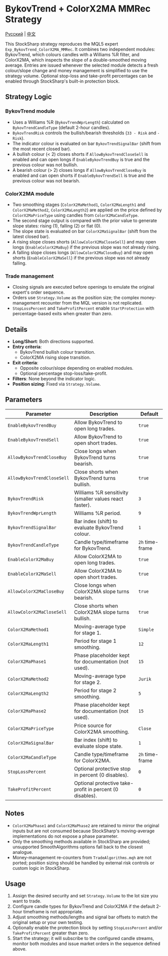 # BykovTrend + ColorX2MA MMRec Strategy
[Русский](README_ru.md) | [中文](README_cn.md)

This StockSharp strategy reproduces the MQL5 expert `Exp_BykovTrend_ColorX2MA_MMRec`. It combines two independent modules:
BykovTrend, which colours candles with a Williams %R filter, and ColorX2MA, which inspects the slope of a double-smoothed moving
average. Entries are issued whenever the selected module detects a fresh colour/slope change and money management is simplified
to use the strategy volume. Optional stop-loss and take-profit percentages can be enabled through StockSharp's built-in
protection block.

## Strategy Logic

### BykovTrend module
- Uses a Williams %R (`BykovTrendWprLength`) calculated on `BykovTrendCandleType` (default 2-hour candles).
- `BykovTrendRisk` controls the bullish/bearish thresholds (`33 - Risk` and `-Risk`).
- The indicator colour is evaluated on bar `BykovTrendSignalBar` (shift from the most recent closed bar).
- A bullish colour (< 2) closes shorts if `AllowBykovTrendCloseSell` is enabled and can open longs if
  `EnableBykovTrendBuy` is true and the previous colour was not bullish.
- A bearish colour (> 2) closes longs if `AllowBykovTrendCloseBuy` is enabled and can open shorts if
  `EnableBykovTrendSell` is true and the previous colour was not bearish.

### ColorX2MA module
- Two smoothing stages (`ColorX2MaMethod1`, `ColorX2MaLength1` and `ColorX2MaMethod2`, `ColorX2MaLength2`) are applied on
  the price defined by `ColorX2MaPriceType` using candles from `ColorX2MaCandleType`.
- The second stage output is compared with the prior value to generate slope states: rising (1), falling (2) or flat (0).
- The slope state is evaluated on bar `ColorX2MaSignalBar` (shift from the latest closed bar).
- A rising slope closes shorts (`AllowColorX2MaCloseSell`) and may open longs (`EnableColorX2MaBuy`) if the previous slope
  was not already rising.
- A falling slope closes longs (`AllowColorX2MaCloseBuy`) and may open shorts (`EnableColorX2MaSell`) if the previous slope
  was not already falling.

### Trade management
- Closing signals are executed before openings to emulate the original expert's order sequence.
- Orders use `Strategy.Volume` as the position size; the complex money-management recounter from the MQL version is not
  replicated.
- `StopLossPercent` and `TakeProfitPercent` enable `StartProtection` with percentage-based exits when greater than zero.

## Details

- **Long/Short**: Both directions supported.
- **Entry criteria**:
  - BykovTrend bullish colour transition.
  - ColorX2MA rising slope transition.
- **Exit criteria**:
  - Opposite colour/slope depending on enabled modules.
  - Optional percentage stop-loss/take-profit.
- **Filters**: None beyond the indicator logic.
- **Position sizing**: Fixed via `Strategy.Volume`.

## Parameters

| Parameter | Description | Default |
|-----------|-------------|---------|
| `EnableBykovTrendBuy` | Allow BykovTrend to open long trades. | `true` |
| `EnableBykovTrendSell` | Allow BykovTrend to open short trades. | `true` |
| `AllowBykovTrendCloseBuy` | Close longs when BykovTrend turns bearish. | `true` |
| `AllowBykovTrendCloseSell` | Close shorts when BykovTrend turns bullish. | `true` |
| `BykovTrendRisk` | Williams %R sensitivity (smaller values react faster). | `3` |
| `BykovTrendWprLength` | Williams %R period. | `9` |
| `BykovTrendSignalBar` | Bar index (shift) to evaluate BykovTrend colour. | `1` |
| `BykovTrendCandleType` | Candle type/timeframe for BykovTrend. | `2h` time-frame |
| `EnableColorX2MaBuy` | Allow ColorX2MA to open long trades. | `true` |
| `EnableColorX2MaSell` | Allow ColorX2MA to open short trades. | `true` |
| `AllowColorX2MaCloseBuy` | Close longs when ColorX2MA slope turns bearish. | `true` |
| `AllowColorX2MaCloseSell` | Close shorts when ColorX2MA slope turns bullish. | `true` |
| `ColorX2MaMethod1` | Moving-average type for stage 1. | `Simple` |
| `ColorX2MaLength1` | Period for stage 1 smoothing. | `12` |
| `ColorX2MaPhase1` | Phase placeholder kept for documentation (not used). | `15` |
| `ColorX2MaMethod2` | Moving-average type for stage 2. | `Jurik` |
| `ColorX2MaLength2` | Period for stage 2 smoothing. | `5` |
| `ColorX2MaPhase2` | Phase placeholder kept for documentation (not used). | `15` |
| `ColorX2MaPriceType` | Price source for ColorX2MA smoothing. | `Close` |
| `ColorX2MaSignalBar` | Bar index (shift) to evaluate slope state. | `1` |
| `ColorX2MaCandleType` | Candle type/timeframe for ColorX2MA. | `2h` time-frame |
| `StopLossPercent` | Optional protective stop in percent (0 disables). | `0` |
| `TakeProfitPercent` | Optional protective take-profit in percent (0 disables). | `0` |

## Notes

- `ColorX2MaPhase1` and `ColorX2MaPhase2` are retained to mirror the original inputs but are not consumed because StockSharp's
  moving-average implementations do not expose a phase parameter.
- Only the smoothing methods available in StockSharp are provided; unsupported SmoothAlgorithms options fall back to the
  closest analogue.
- Money-management re-counters from `TradeAlgorithms.mqh` are not ported; position sizing should be handled by external risk
  controls or custom logic in StockSharp.

## Usage

1. Assign the desired security and set `Strategy.Volume` to the lot size you want to trade.
2. Configure candle types for BykovTrend and ColorX2MA if the default 2-hour timeframe is not appropriate.
3. Adjust smoothing methods/lengths and signal bar offsets to match the original setup or your own testing.
4. Optionally enable the protection block by setting `StopLossPercent` and/or `TakeProfitPercent` greater than zero.
5. Start the strategy; it will subscribe to the configured candle streams, monitor both modules and issue market orders in the
   sequence defined above.
